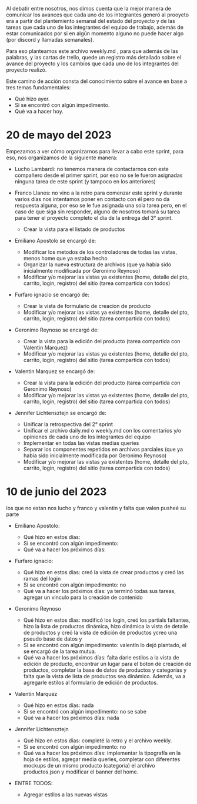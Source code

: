 Al debatir entre nosotros, nos dimos cuenta que la mejor manera de comunicar los avances que cada uno de los integrantes generó al prooyeto era a partir del plantemiento semanal del estado del proyecto y de las tareas que cada uno de los integrantes del equipo de trabajo, además de estar comunicados por si en algún momento alguno no puede hacer algo (por discord y llamadas semanales).

Para eso planteamos este archivo weekly.md , para que además de las palabras, y las cartas de trello, quede un registro más detallado sobre el avance del proyecto y los cambios que cada uno de los integrantes del proyecto realizó.

Este camino de acción consta del conocimiento sobre el avance en base a tres temas fundamentales:
* Qué hizo ayer.
* Si se encontró con algún impedimento.
* Qué va a hacer hoy.

# 20 de mayo del 2023
Empezamos a ver cómo organizarnos para llevar a cabo este sprint, para eso, nos organizamos de la siguiente manera:
* Lucho Lambardi: no tenemos manera de contactarnos con este compañero desde el primer sprint, por eso no se le fueron asignadas ninguna tarea de este sprint (y tampoco en los anteriores)

* Franco Llanes: no vino a la retro para comenzar este sprint y durante varios días nos intentamos poner en contacto con él pero no da respuesta alguna, por eso se le fue asignada una sola tarea pero, en el caso de que siga sin responder, alguno de nosotros tomará su tarea para tener el proyecto completo el día de la entrega del 3° sprint.
    - Crear la vista para el listado de productos

* Emiliano Apostolo se encargó de:
    - Modificar los metodos de los controladores de todas las vistas, menos home que ya estaba hecho
    - Organizar la nueva estructura de archivos (que ya había sido inicialmente modificada por Geronimo Reynoso)
    - Modificar y/o mejorar las vistas ya existentes (home, detalle del pto, carrito, login, registro) del sitio (tarea compartida con todos)

* Furfaro ignacio se encargó de:
    - Crear la vista de formulario de creacion de producto
    - Modificar y/o mejorar las vistas ya existentes (home, detalle del pto, carrito, login, registro) del sitio (tarea compartida con todos)

* Geronimo Reynoso se encargó de:
    - Crear la vista para la edición del producto (tarea compartida con Valentin Marquez)
    - Modificar y/o mejorar las vistas ya existentes (home, detalle del pto, carrito, login, registro) del sitio (tarea compartida con todos)

* Valentin Marquez se encargó de:
    - Crear la vista para la edición del producto (tarea compartida con Geronimo Reynoso)
    - Modificar y/o mejorar las vistas ya existentes (home, detalle del pto, carrito, login, registro) del sitio (tarea compartida con todos)

* Jennifer Lichtensztejn se encargó de:
    - Unificar la retrospectiva del 2° sprint
    - Unificar el archivo daily.md o weekly.md con los comentarios y/o opiniones de cada uno de los integrantes del equipo 
    - Implementar en todas las vistas medias queries
    - Separar los componentes repetidos en archivos parciales (que ya había sido inicialmente modificada por Geronimo Reynoso)
    - Modificar y/o mejorar las vistas ya existentes (home, detalle del pto, carrito, login, registro) del sitio (tarea compartida con todos)


# 10 de junio del 2023
los que no estan nos lucho y franco y valentin y falta que valen pusheé su parte
* Emiliano Apostolo:
    - Qué hizo en estos días:
    - Si se encontró con algún impedimento:
    - Qué va a hacer los próximos días:

* Furfaro ignacio:
    - Qué hizo en estos días: creó la vista de crear productos y creó las ramas del login
    - Si se encontró con algún impedimento: no
    - Qué va a hacer los próximos días: ya terminó todas sus tareas, agregar un vinculo para la creación de contenido

* Geronimo Reynoso
    - Qué hizo en estos días: modificó los login, creó los partials faltantes, hizo la lista de productos dinámica, hizo dinámica la vista de detalle de productos y creó la vista de edición de productos ycreo una pseudo base de datos y 
    - Si se encontró con algún impedimento: valentín lo dejó plantado, el se encargó de la tarea mutua.
    - Qué va a hacer los próximos días: falta darle estilos a la vista de edición de producto, encontrar un lugar para el boton de creación de productos, completar la base de datos de productos y categorías y falta que la vista de lista de productos sea dinámico. Además, va a agregarle estilos al formulario de edición de productos.

* Valentin Marquez
    - Qué hizo en estos días: nada
    - Si se encontró con algún impedimento: no se sabe
    - Qué va a hacer los próximos días: nada

* Jennifer Lichtensztejn
    - Qué hizo en estos días: completé la retro y el archivo weekly. 
    - Si se encontró con algún impedimento: no
    - Qué va a hacer los próximos días: implementar la tipografía en la hoja de estilos, agregar media queries, completar con diferentes mockups de un mismo producto (categoría) el archivo productos.json y modificar el banner del home.

* ENTRE TODOS:
    - Agregar estilos a las nuevas vistas

